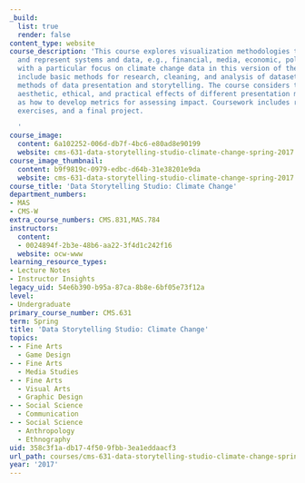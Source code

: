 ```yaml
---
_build:
  list: true
  render: false
content_type: website
course_description: 'This course explores visualization methodologies to conceive
  and represent systems and data, e.g., financial, media, economic, political, etc.,
  with a particular focus on climate change data in this version of the course. Topics
  include basic methods for research, cleaning, and analysis of datasets, and creative
  methods of data presentation and storytelling. The course considers the emotional,
  aesthetic, ethical, and practical effects of different presentation methods as well
  as how to develop metrics for assessing impact. Coursework includes readings, visualization
  exercises, and a final project.

  '
course_image:
  content: 6a102252-006d-db7f-4bc6-e80ad8e90199
  website: cms-631-data-storytelling-studio-climate-change-spring-2017
course_image_thumbnail:
  content: b9f9819c-0979-edbc-d64b-31e38201e9da
  website: cms-631-data-storytelling-studio-climate-change-spring-2017
course_title: 'Data Storytelling Studio: Climate Change'
department_numbers:
- MAS
- CMS-W
extra_course_numbers: CMS.831,MAS.784
instructors:
  content:
  - 0024894f-2b3e-48b6-aa22-3f4d1c242f16
  website: ocw-www
learning_resource_types:
- Lecture Notes
- Instructor Insights
legacy_uid: 54e6b390-b95a-87ca-8b8e-6bf05e73f12a
level:
- Undergraduate
primary_course_number: CMS.631
term: Spring
title: 'Data Storytelling Studio: Climate Change'
topics:
- - Fine Arts
  - Game Design
- - Fine Arts
  - Media Studies
- - Fine Arts
  - Visual Arts
  - Graphic Design
- - Social Science
  - Communication
- - Social Science
  - Anthropology
  - Ethnography
uid: 358c3f1a-db17-4f50-9fbb-3ea1eddaacf3
url_path: courses/cms-631-data-storytelling-studio-climate-change-spring-2017
year: '2017'
---
```

